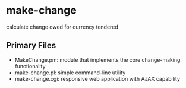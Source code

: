 # make-change
calculate change owed for currency tendered

## Primary Files

* MakeChange.pm: module that implements the core change-making functionality
* make-change.pl: simple command-line utility
* make-change.cgi: responsive web application with AJAX capability

